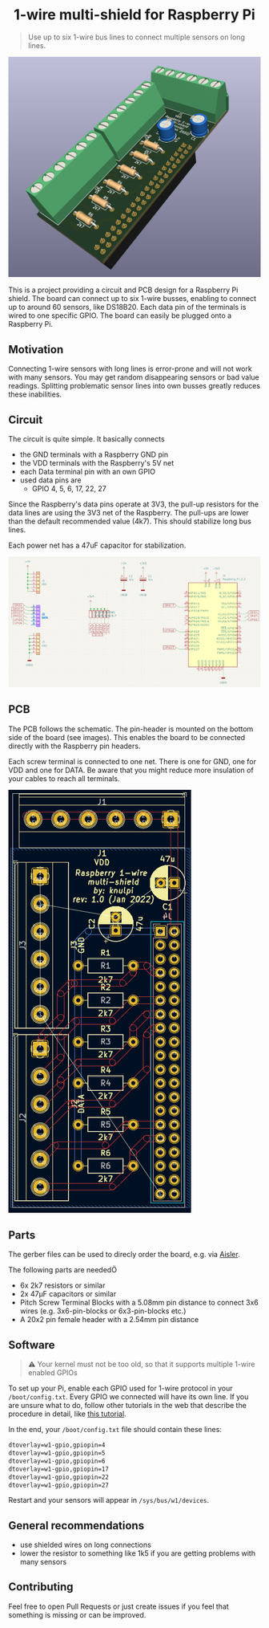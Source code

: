 <h1 align="center">
1-wire multi-shield for Raspberry Pi
</h1>

> Use up to six 1-wire bus lines to connect multiple sensors on long lines.

<div align="center">
    <img src="img/pi-1w-shield_1.png" width="600">
</div>

This is a project providing a circuit and PCB design for a Raspberry Pi shield. 
The board can connect up to six 1-wire busses, enabling to connect up to around 60 sensors, like DS18B20.
Each data pin of the terminals is wired to one specific GPIO.
The board can easily be plugged onto a Raspberry Pi.

## Motivation

Connecting 1-wire sensors with long lines is error-prone and will not work with many sensors.
You may get random disappearing sensors or bad value readings.
Splitting problematic sensor lines into own busses greatly reduces these inabilities.


## Circuit

The circuit is quite simple. It basically connects 
- the GND terminals with a Raspberry GND pin
- the VDD terminals with the Raspberry's 5V net
- each Data terminal pin with an own GPIO
- used data pins are
  - GPIO 4, 5, 6, 17, 22, 27

Since the Raspberry's data pins operate at 3V3, the pull-up resistors for the data lines are using
the 3V3 net of the Raspberry.
The pull-ups are lower than the default recommended value (4k7). 
This should stabilize long bus lines.

Each power net has a 47uF capacitor for stabilization.

![circuit](img/circuit.png)

## PCB

The PCB follows the schematic. 
The pin-header is mounted on the bottom side of the board (see images).
This enables the board to be connected directly with the Raspberry pin headers.

Each screw terminal is connected to one net. There is one for GND, one for VDD and one for DATA.
Be aware that you might reduce more insulation of your cables to reach all terminals.

![pcb](img/pcb_schematic.png)

## Parts

The gerber files can be used to direcly order the board, e.g. via [Aisler](https://aisler.net/p/NHLBOVQZ).

The following parts are neededÖ
- 6x 2k7 resistors or similar
- 2x 47µF capacitors or similar
- Pitch Screw Terminal Blocks with a 5.08mm pin distance to connect 3x6 wires (e.g. 3x6-pin-blocks or 6x3-pin-blocks etc.)
- A 20x2 pin female header with a 2.54mm pin distance

## Software

> ⚠ Your kernel must not be too old, so that it supports multiple 1-wire enabled GPIOs 

To set up your Pi, enable each GPIO used for 1-wire protocol in your `/boot/config.txt`. 
Every GPIO we connected will have its own line. 
If you are unsure what to do, follow other tutorials in the web that describe the procedure in detail, 
like [this tutorial](https://blog.oddbit.com/post/2018-03-27-multiple-1-wire-buses-on-the/).

In the end, your `/boot/config.txt` file should contain these lines:
```
dtoverlay=w1-gpio,gpiopin=4
dtoverlay=w1-gpio,gpiopin=5
dtoverlay=w1-gpio,gpiopin=6
dtoverlay=w1-gpio,gpiopin=17
dtoverlay=w1-gpio,gpiopin=22
dtoverlay=w1-gpio,gpiopin=27
```

Restart and your sensors will appear in `/sys/bus/w1/devices`.

## General recommendations
- use shielded wires on long connections
- lower the resistor to something like 1k5 if you are getting problems with many sensors

## Contributing

Feel free to open Pull Requests or just create issues if you feel that something is missing or can be improved.
